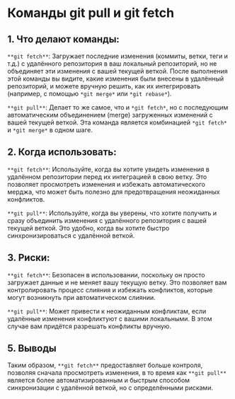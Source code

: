 # Команды git pull и git fetch
## 1. Что делают команды:

`**git fetch**`: Загружает последние изменения (коммиты, ветки, теги и т.д.) с удалённого репозитория в ваш локальный репозиторий, но не объединяет эти изменения с вашей текущей веткой. После выполнения этой команды вы видите, какие изменения были внесены в удалённый репозиторий, и можете вручную решить, как их интегрировать (например, с помощью `*git merge*` или `*git rebase*`).

`**git pull**`: Делает то же самое, что и `*git fetch*`, но с последующим автоматическим объединением (merge) загруженных изменений с вашей текущей веткой. Эта команда является комбинацией `*git fetch*` и `*git merge*` в одном шаге.

## 2. Когда использовать:

`**git fetch**`: Используйте, когда вы хотите увидеть изменения в удалённом репозитории перед их интеграцией в свою ветку. Это позволяет просмотреть изменения и избежать автоматического мерджа, что может быть полезно для предотвращения неожиданных конфликтов.

`**git pull**`: Используйте, когда вы уверены, что хотите получить и сразу объединить изменения с удалённого репозитория с вашей текущей веткой. Это удобно, когда вы хотите быстро синхронизироваться с удалённой веткой.

## 3. Риски:

`**git fetch**`: Безопасен в использовании, поскольку он просто загружает данные и не меняет вашу текущую ветку. Это позволяет вам контролировать процесс слияния и избежать конфликтов, которые могут возникнуть при автоматическом слиянии.

`**git pull**`: Может привести к неожиданным конфликтам, если удалённые изменения конфликтуют с вашими локальными. В этом случае вам придётся разрешать конфликты вручную.

## 5. Выводы

Таким образом, `**git fetch**` предоставляет больше контроля, позволяя сначала просмотреть изменения, в то время как `**git pull**` является более автоматизированным и быстрым способом синхронизации с удалённой веткой, но с определёнными рисками.



